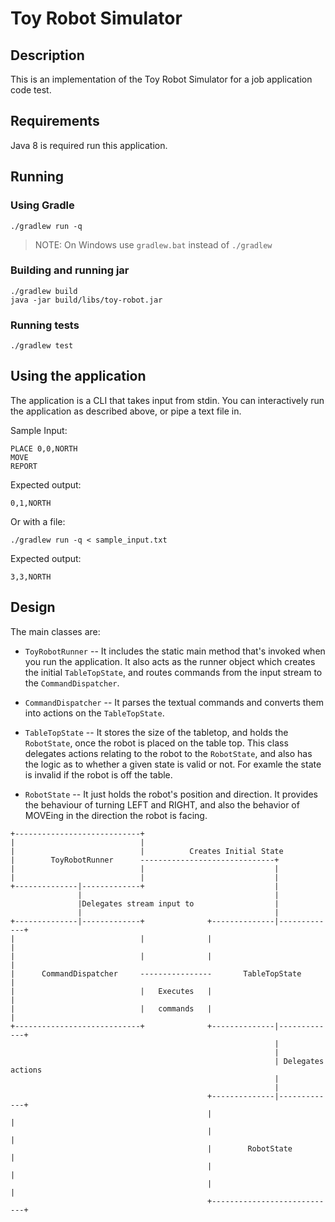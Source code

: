 Toy Robot Simulator
===================

Description
-----------
This is an implementation of the Toy Robot Simulator for a job application code test.

Requirements
------------
Java 8 is required run this application.

Running
-----

### Using Gradle
    ./gradlew run -q


> NOTE: On Windows use ```gradlew.bat``` instead of ```./gradlew```

### Building and running jar
    ./gradlew build
    java -jar build/libs/toy-robot.jar
    
### Running tests
    ./gradlew test

Using the application
---------------------
The application is a CLI that takes input from stdin. You can interactively run the 
application as described above, or pipe a text file in.
 
Sample Input:

    PLACE 0,0,NORTH
    MOVE
    REPORT

Expected output:

    0,1,NORTH

Or with a file:

    ./gradlew run -q < sample_input.txt

Expected output:

    3,3,NORTH
    
Design
------
The main classes are:

- ```ToyRobotRunner```
-- It includes the static main method that's invoked when you run the application. It also
acts as the runner object which creates the initial ```TableTopState```, and routes commands from
the input stream to the ```CommandDispatcher```.

- ```CommandDispatcher```
-- It parses the textual commands and converts them into actions on the ```TableTopState```.

- ```TableTopState```
-- It stores the size of the tabletop, and holds the ```RobotState```, once the robot is placed on
the table top. This class delegates actions relating to the robot to the ```RobotState```, and also
has the logic as to whether a given state is valid or not. For examle the state is invalid if
the robot is off the table.

- ```RobotState```
-- It just holds the robot's position and direction. It provides the behaviour of turning LEFT
and RIGHT, and also the behavior of MOVEing in the direction the robot is facing.

```
+----------------------------+                                                
|                            |                                                
|                            |          Creates Initial State                 
|        ToyRobotRunner      ------------------------------+                  
|                            |                             |                  
|                            |                             |                  
+--------------|-------------+                             |                  
               |                                           |                  
               |Delegates stream input to                  |                  
               |                                           |                  
+--------------|-------------+              +--------------|-------------+    
|                            |              |                            |    
|                            |              |                            |    
|      CommandDispatcher     ----------------       TableTopState        |    
|                            |   Executes   |                            |    
|                            |   commands   |                            |    
+----------------------------+              +--------------|-------------+    
                                                           |                  
                                                           |                  
                                                           | Delegates actions
                                                           |                  
                                                           |                  
                                            +--------------|-------------+    
                                            |                            |    
                                            |                            |    
                                            |        RobotState          |    
                                            |                            |    
                                            |                            |    
                                            +----------------------------+    
```
